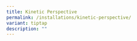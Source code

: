 ```yaml
---
title: Kinetic Perspective
permalink: /installations/kinetic-perspective/
variant: tiptap
description: ""
---
```

